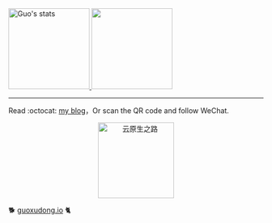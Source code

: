 <!--
**sunny0826/sunny0826** is a ✨ _special_ ✨ repository because its `README.md` (this file) appears on your GitHub profile.

Here are some ideas to get you started:

- 🔭 I’m currently working on ...
- 🌱 I’m currently learning ...
- 👯 I’m looking to collaborate on ...
- 🤔 I’m looking for help with ...
- 💬 Ask me about ...
- 📫 How to reach me: ...
- 😄 Pronouns: ...
- ⚡ Fun fact: ...
-->

<a href="https://guoxudong.io">
  <img height="160em" src="https://github-readme-stats.vercel.app/api?username=sunny0826&show_icons=true&bg_color=30,e96443,904e95&title_color=fff&text_color=fff" alt="Guo's stats" />
  <img height="160em" src="https://github-readme-stats.vercel.app/api/top-langs/?username=sunny0826&hide=javascript,html,css&layout=compact&bg_color=30,e96443,904e95&title_color=fff&text_color=fff">
</a>

---

Read :octocat: [my blog](guoxudong.io)，Or scan the QR code and follow WeChat.

<div align="center">
  <a href="https://guoxudong.io">
    <img src="https://tva3.sinaimg.cn/large/ad5fbf65gy1gfm3j2vo79g20b90b9x6r.gif" style="width: 150px;" alt="云原生之路" />
  </a>
</div>

:dog2:  [guoxudong.io](guoxudong.io) :cat2:

